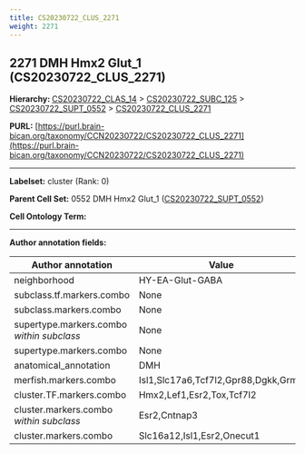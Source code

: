 ```yaml
---
title: CS20230722_CLUS_2271
weight: 2271
---
```

## 2271 DMH Hmx2 Glut_1 (CS20230722_CLUS_2271)
<b>Hierarchy: </b>
[CS20230722_CLAS_14](../CS20230722_CLAS_14) >
[CS20230722_SUBC_125](../CS20230722_SUBC_125) >
[CS20230722_SUPT_0552](../CS20230722_SUPT_0552) >
[CS20230722_CLUS_2271](../CS20230722_CLUS_2271)

**PURL:** [https://purl.brain-bican.org/taxonomy/CCN20230722/CS20230722_CLUS_2271](https://purl.brain-bican.org/taxonomy/CCN20230722/CS20230722_CLUS_2271)

---


**Labelset:** cluster (Rank: 0)

**Parent Cell Set:** 0552 DMH Hmx2 Glut_1 ([CS20230722_SUPT_0552](../CS20230722_SUPT_0552))



**Cell Ontology Term:** 

[MARKER GENES.]: #


---

[TRANSFERRED ANNOTATIONS.]: #


[AUTHOR ANNOTATION FIELDS.]: #


**Author annotation fields:**

| Author annotation | Value |
|-------------------|-------|
|neighborhood|HY-EA-Glut-GABA|
|subclass.tf.markers.combo|None|
|subclass.markers.combo|None|
|supertype.markers.combo _within subclass_|None|
|supertype.markers.combo|None|
|anatomical_annotation|DMH|
|merfish.markers.combo|Isl1,Slc17a6,Tcf7l2,Gpr88,Dgkk,Grm3|
|cluster.TF.markers.combo|Hmx2,Lef1,Esr2,Tox,Tcf7l2|
|cluster.markers.combo _within subclass_|Esr2,Cntnap3|
|cluster.markers.combo|Slc16a12,Isl1,Esr2,Onecut1|
